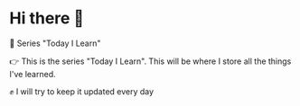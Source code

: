 # Hi there :wave:
:cactus: Series "Today I Learn"

<p align="center"></p>

:point_right: This is the series "Today I Learn". This will be where I store all the things I've learned. 

:fist: I will try to keep it updated every day
